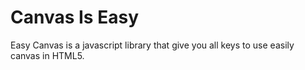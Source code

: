 # Canvas Is Easy

Easy Canvas is a javascript library that give you all keys to use easily canvas in HTML5.
